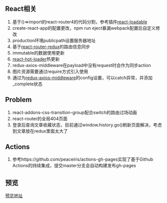 ## React相关

1. 基于()=>import的react-router4的代码分割，参考插件[react-loadable](https://github.com/thejameskyle/react-loadable)
2. create-react-app的配置更改，npm run eject暴漏webpack配置后自定义修改
3. production环境publicpath设置服务器地址
4. 基于[react-router-redux](https://github.com/reacttraining/react-router/tree/master/packages/react-router-redux)的路由信息同步
5. immutable的数据使用更新
6. [react-hot-loader](https://github.com/gaearon/react-hot-loader)热更新
7. redux-axios-middleware在payload中没有request时会作为同步action
8. 图片资源需要通过require方式引入使用
9. 通过为[redux-axios-middleware](https://github.com/svrcekmichal/redux-axios-middleware#middleware-options)的config设置，可以catch异常，并添加_complete状态


## Problem

1. react-addons-css-transition-group配合switch的路由过场动画
2. react-router的全局404页面
3. 登录后查询文章收藏状态，目前通过window.history.go()刷新页面解决，考虑到文章放在redux里面太大了

## Actions
1. 参考https://github.com/peaceiris/actions-gh-pages实现了基于Github Actions的持续集成，提交master分支会自动构建发布gh-pages

## 预览
[预览地址](https://breathlessway.github.io/react-app)